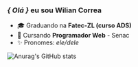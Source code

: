 ### *{ Olá }* eu sou Wilian Correa

- 🎓 Graduando na **Fatec-ZL (curso ADS)**
- 🚀 Cursando **Programador Web** - Senac
- ✨ Pronomes: *ele/dele*

![Anurag's GitHub stats](https://github-readme-stats.vercel.app/api?username=anuraghazra&show_icons=true&theme=dracula)



<!--
**WillCorreaS/WillCorreaS** is a ✨ _special_ ✨ repository because its `README.md` (this file) appears on your GitHub profile.

![Top Langs](https://github-readme-stats.vercel.app/api/top-langs/?username=anuraghazra&layout=compact&theme=dracula)

Here are some ideas to get you started:

- 🔭 I’m currently working on ...
- 🌱 I’m currently learning ...
- 👯 I’m looking to collaborate on ...
- 🤔 I’m looking for help with ...
- 💬 Ask me about ...
- 📫 How to reach me: ...
- 😄 Pronouns: ...
- ⚡ Fun fact: ...
-->
